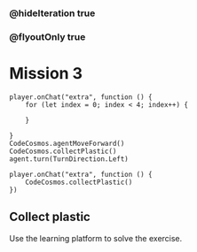 ### @hideIteration true
### @flyoutOnly true
# Mission 3

```blocks
player.onChat("extra", function () {
    for (let index = 0; index < 4; index++) {
        
    }

}
CodeCosmos.agentMoveForward()
CodeCosmos.collectPlastic()
agent.turn(TurnDirection.Left)
```

```template
player.onChat("extra", function () {
    CodeCosmos.collectPlastic()
})
```
## Collect plastic
Use the learning platform to solve the exercise.